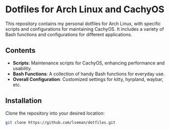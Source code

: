 # Dotfiles for Arch Linux and CachyOS

This repository contains my personal dotfiles for Arch Linux, with specific scripts and configurations for maintaining CachyOS. It includes a variety of Bash functions and configurations for different applications.

## Contents

- **Scripts**: Maintenance scripts for CachyOS, enhancing performance and usability.
- **Bash Functions**: A collection of handy Bash functions for everyday use.
- **Overall Configuration**: Customized settings for kitty, hyrpland, waybar, etc.

## Installation

Clone the repository into your desired location:

```bash
git clone https://github.com/lseman/dotfiles.git
```
